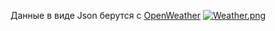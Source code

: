 Данные в виде Json берутся с [OpenWeather](https://openweathermap.org/)
[![Weather.png](https://i.postimg.cc/TwQ27bwy/Weather.png)](https://postimg.cc/ftthkJYZ)

